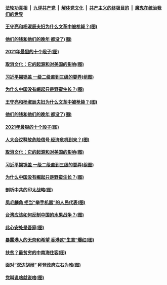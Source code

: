 ####  [法轮功真相](../../../../basic/blob/master/README.md?t=03090531) &nbsp;|&nbsp; [九评共产党](../../../../9ping.md/blob/master/README.md?t=03090531) &nbsp;|&nbsp; [解体党文化](../../../../jtdwh.md/blob/master/README.md?t=03090531)  &nbsp;|&nbsp; [共产主义的终极目的](../../../../gczydzjmd.md/blob/master/README.md?t=03090531) &nbsp;|&nbsp; [魔鬼在统治我们的世界](../../../../mgztzwmdsj.md/blob/master/README.md?t=03090531) 

#### [王守亮和杨淑辰夫妇为什么文革中被枪毙？(图)](../pages/p4/964821.md?t=03090531) 

#### [他们的钱和他们的晚年 都没了(图)](../pages/p4/964842.md?t=03090531) 

#### [2021年最狠的十个段子(图)](../pages/p4/964817.md?t=03090531) 

#### [取消文化：它的起源和对美国的影响(图)](../pages/p4/964814.md?t=03090531) 

#### [习近平揭锅盖 一级二级直到三级的耍弄(组图)](../pages/p4/964831.md?t=03090531) 

#### [为什么中国没有崛起只是野蛮生长？(图)](../pages/p4/964738.md?t=03090531) 



#### [王守亮和杨淑辰夫妇为什么文革中被枪毙？(图)](../pages/p4/964821.md?t=03090531) 

#### [他们的钱和他们的晚年 都没了(图)](../pages/p4/964842.md?t=03090531) 

#### [2021年最狠的十个段子(图)](../pages/p4/964817.md?t=03090531) 

#### [人大会议释放危险信号 经济危机到来？(图)](../pages/p4/964822.md?t=03090531) 

#### [取消文化：它的起源和对美国的影响(图)](../pages/p4/964814.md?t=03090531) 

#### [习近平揭锅盖 一级二级直到三级的耍弄(组图)](../pages/p4/964831.md?t=03090531) 

#### [为什么中国没有崛起只是野蛮生长？(图)](../pages/p4/964738.md?t=03090531) 

#### [剖析中共的印太战略(图)](../pages/p4/964735.md?t=03090531) 

#### [凤毛麟角 拒当“举手机器”的人民代表(图)](../pages/p4/964731.md?t=03090531) 

#### [台湾应该如何反制中国的水果战争？(图)](../pages/p4/964682.md?t=03090531) 

#### [此心安处是吾家(图)](../pages/p4/964549.md?t=03090531) 


#### [暴露港人的无奈和希望 香港这“生意”爆红(图)](../pages/p4/964677.md?t=03090531) 

#### [扶贫？最贫穷的中南海住客(图)](../pages/p4/964678.md?t=03090531) 



#### [面对“双边胡闹” 拜登政府左右为难(图)](../pages/p4/964621.md?t=03090531) 

#### [党叫说啥就说啥(图)](../pages/p4/964618.md?t=03090531) 

